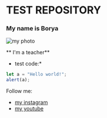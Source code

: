 # TEST REPOSITORY

### My name is Borya
 ![my photo](https://cdn-icons-png.flaticon.com/512/168/168723.png)

** I'm a teacher**
* test code:*
```javascript
let a = "Hello world!";
alert(a);
```

Follow me:
* [my instagram](https://instagram.com/urgodamn)
* [my youtube](https://youtube.com)
